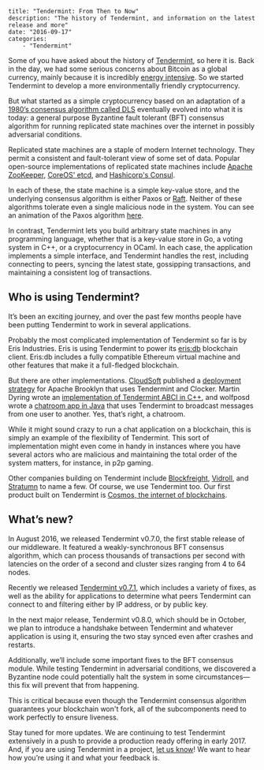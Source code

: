 ~~~
title: "Tendermint: From Then to Now"
description: "The history of Tendermint, and information on the latest release and more"
date: "2016-09-17"
categories: 
    - "Tendermint"
~~~

Some of you have asked about the history of [Tendermint](http://tendermint.com/), so here it is. Back in the day, we had some serious concerns about Bitcoin as a global currency, mainly because it is incredibly [energy intensive](http://motherboard.vice.com/read/bitcoin-could-consume-as-much-electricity-as-denmark-by-2020). So we started Tendermint to develop a more environmentally friendly cryptocurrency. 

But what started as a simple cryptocurrency based on an adaptation of a [1980’s consensus algorithm called DLS](http://groups.csail.mit.edu/tds/papers/Lynch/jacm88.pdf) eventually evolved into what it is today: a general purpose Byzantine fault tolerant (BFT) consensus algorithm for running replicated state machines over the internet in possibly adversarial conditions.

Replicated state machines are a staple of modern Internet technology. They permit a consistent and fault-tolerant view of some set of data. Popular open-source implementations of replicated state machines include [Apache ZooKeeper](http://bookkeeper.apache.org/), [CoreOS' etcd](https://coreos.com/etcd/), and [Hashicorp's Consul](https://www.consul.io/). 

In each of these, the state machine is a simple key-value store, and the underlying consensus algorithm is either Paxos or [Raft](https://raft.github.io/). Neither of these algorithms tolerate even a single malicious node in the system. You can see an animation of the Paxos algorithm [here](http://harry.me/blog/2014/12/27/neat-algorithms-paxos/). 

In contrast, Tendermint lets you build arbitrary state machines in any programming language, whether that is a key-value store in Go, a voting system in C++, or a cryptocurrency in OCaml. In each case, the application implements a simple interface, and Tendermint handles the rest, including connecting to peers, syncing the latest state, gossipping transactions, and maintaining a consistent log of transactions.

## Who is using Tendermint?

It’s been an exciting journey, and over the past few months people have been putting Tendermint to work in several applications. 

Probably the most complicated implementation of Tendermint so far is by Eris Industries. Eris is using Tendermint to power its [eris:db](https://erisindustries.com/components/erisdb/) blockchain client. Eris:db includes a fully compatible Ethereum virtual machine and other features that make it a full-fledged blockchain. 

But there are other implementations. [CloudSoft](http://www.cloudsoft.io/) published a [deployment strategy](http://www.cloudsoft.io/tendermint-and-clocker/) for Apache Brooklyn that uses Tendermint and Clocker. Martin Dyring wrote an [implementation of Tendermint ABCI in C++](https://github.com/mdyring/cpp-abci), and wolfposd wrote a [chatroom app in Java](https://github.com/wolfposd/TMChat) that uses Tendermint to broadcast messages from one user to another. Yes, that’s right, a chatroom. 

While it might sound crazy to run a chat application on a blockchain, this is simply an example of the flexibility of Tendermint. This sort of implementation might even come in handy in instances where you have several actors who are malicious and maintaining the total order of the system matters, for instance, in p2p gaming.

Other companies building on Tendermint include [Blockfreight](https://blockfreight.com/), [Vidroll](http://www.vidroll.com/), and [Stratumn](https://stratumn.com/) to name a few. Of course, we use Tendermint too. Our first product built on Tendermint is [Cosmos, the internet of blockchains](http://cosmos.network/).

## What’s new? 

In August 2016, we released Tendermint v0.7.0, the first stable release of our middleware. It featured a weakly-synchronous BFT consensus algorithm, which can process thousands of transactions per second with latencies on the order of a second and cluster sizes ranging from 4 to 64 nodes.

Recently we released [Tendermint v0.7.1](https://github.com/tendermint/tendermint), which includes a variety of fixes, as well as the ability for applications to determine what peers Tendermint can connect to and filtering either by IP address, or by public key.

In the next major release, Tendermint v0.8.0, which should be in October, we plan to introduce a handshake between Tendermint and whatever application is using it, ensuring the two stay synced even after crashes and restarts. 

Additionally, we’ll include some important fixes to the BFT consensus module. While testing Tendermint in adversarial conditions, we discovered a Byzantine node could potentially halt the system in some circumstances—this fix will prevent that from happening. 

This is critical because even though the Tendermint consensus algorithm guarantees your blockchain won't fork, all of the subcomponents need to work perfectly to ensure liveness.

Stay tuned for more updates. We are continuing to test Tendermint extensively in a push to provide a production ready offering in early 2017. And, if you are using Tendermint in a project, [let us know](https://docs.google.com/a/tendermint.com/forms/d/e/1FAIpQLSclH87WiZrer8aUzO5oNWoSCqcbn4mwQ3sDJJX44E9rhdVJFw/viewform?c=0&w=1)! We want to hear how you’re using it and what your feedback is. 
